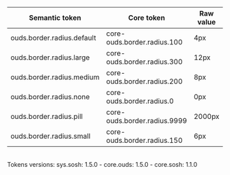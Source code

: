 | **Semantic token** | **Core token** | **Raw value** | **Comment** |
| --- | --- | --- | --- |
| ouds.border.radius.default | core-ouds.border.radius.100 | 4px |  |
| ouds.border.radius.large | core-ouds.border.radius.300 | 12px |  |
| ouds.border.radius.medium | core-ouds.border.radius.200 | 8px |  |
| ouds.border.radius.none | core-ouds.border.radius.0 | 0px |  |
| ouds.border.radius.pill | core-ouds.border.radius.9999 | 2000px |  |
| ouds.border.radius.small | core-ouds.border.radius.150 | 6px |  |

<br>Tokens versions: sys.sosh: 1.5.0 - core.ouds: 1.5.0 - core.sosh: 1.1.0